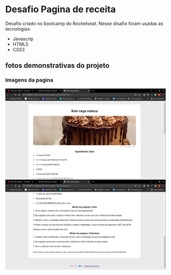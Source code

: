 # Desafio Pagina de receita
Desafio criado no bootcamp do Rocketseat.
Nesse disafio foram usadas as tecnologias:
 - Javascrip
 - HTML5
 - CSS3
## fotos demonstrativas do projeto

### Imagens da pagina
<img src="./assets/site1.png">
<br>
<img src="./assets/site.png">
